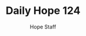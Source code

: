 ---
image: /assets/img/daily-hope-default-artwork.png
title: Daily Hope 124
number: 124
categories:
  - Daily Hope
author: Hope Staff
notes: Daily Hope 124
embed: >-
  <iframe src="https://open.spotify.com/embed/episode/0U6GlrAgRgXr6E9IarcHMQ?utm_source=generator" width="400px" height="102px" frameborder=“0" scrolling=“no”></iframe>
---
